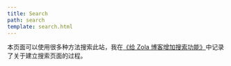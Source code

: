 ```yaml
---
title: Search
path: search
template: search.html
---
```


本页面可以使用很多种方法搜索此站，我在[《给 Zola 博客增加搜索功能》](/content/blog/add-search/index.md)中记录了关于建立搜索页面的过程。
